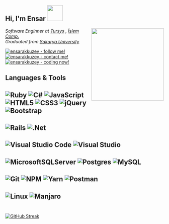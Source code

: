  <h2> Hi, I'm Ensar <img src="http://24.media.tumblr.com/69be7a4c5dd5fc81a5c40eeedfb3f475/tumblr_mr89xphMKP1ra3pdvo1_500.gif" width="50"></h2>
 
<img align='right' src="https://media.giphy.com/media/b21HcSrrBu8pi/giphy.gif?cid=ecf05e473c7it9uzrj0j1a0k0etz73lfud7tivq4dq8894re&rid=giphy.gif&ct=g" width="230">
<p><em>Software Enginner at <a href="http://tursys.com.tr" target="_blank">Tursys</a> , <a href="http://islem.com/" target="_blank">İşlem Comp.</a></br>Graduated from <a href="https://www.sakarya.edu.tr">Sakarya University</a>
</em></p>

[![ensarakkuzey - follow me!](https://img.shields.io/badge/ensardev-follow_me!-2ea44f?logo=twitter&logoColor=%23BDBDBD)](https://twitter.com/ensardev)<br/>
[![ensarakkuzey - contact me!](https://img.shields.io/badge/ensarakkuzey-contact_me!-2ea44f?logo=linkedin&logoColor=%23BDBDBD)](https://www.linkedin.com/in/ensarakkuzey/)<br/>
[![ensarakkuzey - coding now!](https://img.shields.io/badge/ensardev-coding_now!-2ea44f?logo=github&logoColor=%23BDBDBD)](https://github.com/ensardev)

## Languages & Tools
![Ruby](https://img.shields.io/badge/ruby-%23CC342D.svg?style=for-the-badge&logo=ruby&logoColor=white)
![C#](https://img.shields.io/badge/c%23-%23239120.svg?style=for-the-badge&logo=c-sharp&logoColor=white)
![JavaScript](https://img.shields.io/badge/javascript-%23323330.svg?style=for-the-badge&logo=javascript&logoColor=%23F7DF1E)
![HTML5](https://img.shields.io/badge/html5-%23E34F26.svg?style=for-the-badge&logo=html5&logoColor=white)
![CSS3](https://img.shields.io/badge/css3-%231572B6.svg?style=for-the-badge&logo=css3&logoColor=white)
![jQuery](https://img.shields.io/badge/jquery-%230769AD.svg?style=for-the-badge&logo=jquery&logoColor=white)
![Bootstrap](https://img.shields.io/badge/bootstrap-%23563D7C.svg?style=for-the-badge&logo=bootstrap&logoColor=white)
---
![Rails](https://img.shields.io/badge/rails-%23CC0000.svg?style=for-the-badge&logo=ruby-on-rails&logoColor=white)
![.Net](https://img.shields.io/badge/.NET-5C2D91?style=for-the-badge&logo=.net&logoColor=white)
---
![Visual Studio Code](https://img.shields.io/badge/Visual%20Studio%20Code-0078d7.svg?style=for-the-badge&logo=visual-studio-code&logoColor=white)
![Visual Studio](https://img.shields.io/badge/Visual%20Studio-5C2D91.svg?style=for-the-badge&logo=visual-studio&logoColor=white)
---
![MicrosoftSQLServer](https://img.shields.io/badge/Microsoft%20SQL%20Sever-CC2927?style=for-the-badge&logo=microsoft%20sql%20server&logoColor=white)
![Postgres](https://img.shields.io/badge/postgres-%23316192.svg?style=for-the-badge&logo=postgresql&logoColor=white)
![MySQL](https://img.shields.io/badge/mysql-%2300f.svg?style=for-the-badge&logo=mysql&logoColor=white)
---
![Git](https://img.shields.io/badge/git-%23F05033.svg?style=for-the-badge&logo=git&logoColor=white)
![NPM](https://img.shields.io/badge/NPM-%23000000.svg?style=for-the-badge&logo=npm&logoColor=white)
![Yarn](https://img.shields.io/badge/yarn-%232C8EBB.svg?style=for-the-badge&logo=yarn&logoColor=white)
![Postman](https://img.shields.io/badge/Postman-FF6C37?style=for-the-badge&logo=postman&logoColor=white)
---
![Linux](https://img.shields.io/badge/Linux-FCC624?style=for-the-badge&logo=linux&logoColor=black)
![Manjaro](https://img.shields.io/badge/Manjaro-35BF5C?style=for-the-badge&logo=Manjaro&logoColor=white)
<br/>
<br/>
---
<!-- ![ensardev's GitHub Stats](https://github-readme-stats.vercel.app/api?username=ensardev&show_icons=true&theme=dark) -->
<!-- [![GitHub Streak](https://github-readme-streak-stats.herokuapp.com?user=oguzhanaydemir&theme=tokyonight)](https://git.io/streak-stats) -->

[![GitHub Streak](https://github-readme-streak-stats.herokuapp.com?user=ensardev&theme=blood-dark&hide_border=true&border_radius=5&locale=tr&stroke=55DDDB&dates=76BCDD&currStreakNum=55DDDB&sideNums=55DDDB)](https://git.io/streak-stats)
